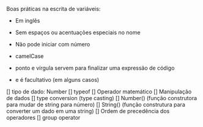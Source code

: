 Boas práticas na escrita de variáveis:

- Em inglês
- Sem espaços ou acentuações especiais no nome 
- Não pode iniciar com número 
- camelCase 

- ponto e vírgula servem para finalizar uma expressão de código 
- e é facultativo (em alguns casos) 

[] tipo de dado: Number
[] typeof
[] Operador matemático 
[] Manipulação de dados 
   [] type conversion (type casting) 
   [] Number() (função construtora para mudar de string para número)
   [] String() (função construtura para converter um dado em uma string) 
[] Ordem de precedência dos operadores 
[] group operator 
